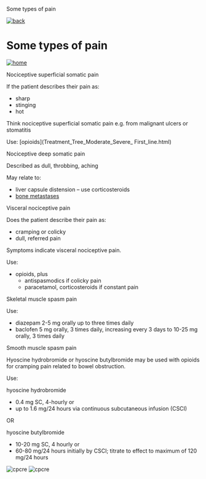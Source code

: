  Some types of pain         

[![back](images/backarrow.png)](Treatment_Tree_Moderate_Severe_Menu.html)

Some types of pain
==================

[![home](images/homebtn.png)](main_menu.html)

Nociceptive superficial somatic pain

If the patient describes their pain as:

*   sharp
*   stinging
*   hot

Think nociceptive superficial somatic pain e.g. from malignant ulcers or stomatitis

Use: [opioids](Treatment_Tree_Moderate_Severe_ First_line.html)

Nociceptive deep somatic pain

Described as dull, throbbing, aching

May relate to:

*   liver capsule distension – use corticosteroids
*   [bone metastases](Content_Hub_Difficult_Pain_Control.html)

Visceral nociceptive pain

Does the patient describe their pain as:

*   cramping or colicky
*   dull, referred pain

Symptoms indicate visceral nociceptive pain.

Use:

*   opioids, plus
    *   antispasmodics if colicky pain
    *   paracetamol, corticosteroids if constant pain

Skeletal muscle spasm pain

Use:

*   diazepam 2-5 mg orally up to three times daily
*   baclofen 5 mg orally, 3 times daily, increasing every 3 days to 10-25 mg orally, 3 times daily

Smooth muscle spasm pain

Hyoscine hydrobromide or hyoscine butylbromide may be used with opioids for cramping pain related to bowel obstruction.

Use:

hyoscine hydrobromide

*   0.4 mg SC, 4-hourly or
*   up to 1.6 mg/24 hours via continuous subcutaneous infusion (CSCI)

OR

hyoscine butylbromide

*   10-20 mg SC, 4 hourly or
*   60-80 mg/24 hours initially by CSCI; titrate to effect to maximum of 120 mg/24 hours

![cpcre](images/banner-long-footer-whitetext.png) ![cpcre](images/acrrm.png)